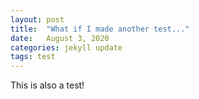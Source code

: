 ```yaml
---
layout: post
title:  "What if I made another test..."
date:   August 3, 2020
categories: jekyll update
tags: test
---
```


This is also a test! 